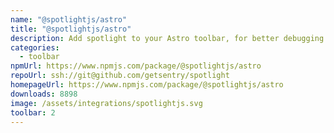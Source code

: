 ```yaml
---
name: "@spotlightjs/astro"
title: "@spotlightjs/astro"
description: Add spotlight to your Astro toolbar, for better debugging.
categories:
  - toolbar
npmUrl: https://www.npmjs.com/package/@spotlightjs/astro
repoUrl: ssh://git@github.com/getsentry/spotlight
homepageUrl: https://www.npmjs.com/package/@spotlightjs/astro
downloads: 8898
image: /assets/integrations/spotlightjs.svg
toolbar: 2
---
```

